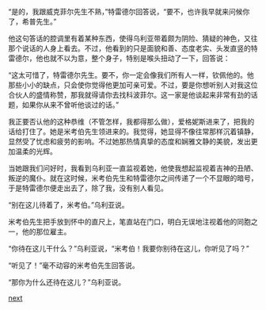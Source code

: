 
“是的，我跟威克菲尔先生不熟，”特雷德尔回答说，“要不，也许我早就来问候你了，希普先生。”

他这句答话的腔调里有着某种东西，使得乌利亚带着颇为阴险、猜疑的神色，又往那个说话的人身上看去。不过，他看到的只是面貌和善、态度老实、头发直竖的特雷德尔，他也就不以为意，整个身子，特别是喉头扭动了一下，回答说：

“这太可惜了，特雷德尔先生。要不，你一定会像我们所有人一样，钦佩他的。他那些小小的缺点，只会使你觉得他更加可亲可爱。不过，要是你想听别人对我这位合伙人的盛情称赞，那我就得请你去找科波菲尔。这一家是他谈起来非常有劲的话题，如果你从来不曾听他谈过的话。”

我正要否认他的这种恭维（不管怎样，我都得那么做），爱格妮斯进来了，把我的话给打住了。她是米考伯先生领进来的。我觉得，她显得不像往常那样沉着镇静，显然受了忧虑和疲劳的影响。不过她那热情真挚的态度和娴雅文静的美貌，发出更加温柔的光辉。

当她跟我们问好时，我看到乌利亚一直监视着她，他使我想起监视着吉神的丑陋、叛逆的魔仆。就在这时候，米考伯先生和特雷德尔之间传递了一个不显眼的暗号，于是特雷德尔便走出去了，除了我，没有别人看见。

“别在这儿待着了，米考伯。”乌利亚说。

米考伯先生把手放到怀中的直尺上，笔直站在门口，明白无误地注视着他的同胞之一，他的那位雇主。

“你待在这儿干什么？”乌利亚说，“米考伯！我要你别待在这儿，你听见了吗？”

“听见了！”毫不动容的米考伯先生回答说。

“那你为什么还待在这儿？”乌利亚说。

[next](page660.md)